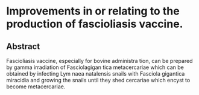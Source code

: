 # Improvements in or relating to the production of fascioliasis vaccine.

## Abstract
Fascioliasis vaccine, especially for bovine administra tion, can be prepared by gamma irradiation of Fasciolagigan tica metacercariae which can be obtained by infecting Lym naea natalensis snails with Fasciola gigantica miracidia and growing the snails until they shed cercariae which encyst to become metacercariae.